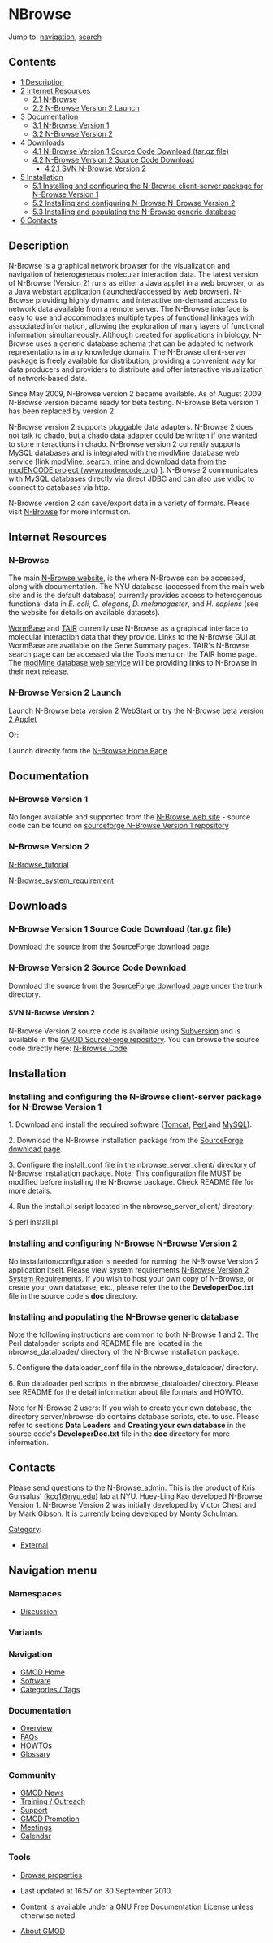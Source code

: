 



<span id="top"></span>




# <span dir="auto">NBrowse</span>






Jump to: [navigation](#mw-navigation), [search](#p-search)



## Contents



- [<span class="tocnumber">1</span>
  <span class="toctext">Description</span>](#Description)
- [<span class="tocnumber">2</span> <span class="toctext">Internet
  Resources</span>](#Internet_Resources)
  - [<span class="tocnumber">2.1</span>
    <span class="toctext">N-Browse</span>](#N-Browse)
  - [<span class="tocnumber">2.2</span> <span class="toctext">N-Browse
    Version 2 Launch</span>](#N-Browse_Version_2_Launch)
- [<span class="tocnumber">3</span>
  <span class="toctext">Documentation</span>](#Documentation)
  - [<span class="tocnumber">3.1</span> <span class="toctext">N-Browse
    Version 1</span>](#N-Browse_Version_1)
  - [<span class="tocnumber">3.2</span> <span class="toctext">N-Browse
    Version 2</span>](#N-Browse_Version_2)
- [<span class="tocnumber">4</span>
  <span class="toctext">Downloads</span>](#Downloads)
  - [<span class="tocnumber">4.1</span> <span class="toctext">N-Browse
    Version 1 Source Code Download (tar.gz
    file)</span>](#N-Browse_Version_1_Source_Code_Download_.28tar.gz_file.29)
  - [<span class="tocnumber">4.2</span> <span class="toctext">N-Browse
    Version 2 Source Code
    Download</span>](#N-Browse_Version_2_Source_Code_Download)
    - [<span class="tocnumber">4.2.1</span> <span class="toctext">SVN
      N-Browse Version 2</span>](#SVN_N-Browse_Version_2)
- [<span class="tocnumber">5</span>
  <span class="toctext">Installation</span>](#Installation)
  - [<span class="tocnumber">5.1</span> <span class="toctext">Installing
    and configuring the N-Browse client-server package for N-Browse
    Version
    1</span>](#Installing_and_configuring_the_N-Browse_client-server_package_for_N-Browse_Version_1)
  - [<span class="tocnumber">5.2</span> <span class="toctext">Installing
    and configuring N-Browse N-Browse Version
    2</span>](#Installing_and_configuring_N-Browse_N-Browse_Version_2)
  - [<span class="tocnumber">5.3</span> <span class="toctext">Installing
    and populating the N-Browse generic
    database</span>](#Installing_and_populating_the_N-Browse_generic_database)
- [<span class="tocnumber">6</span>
  <span class="toctext">Contacts</span>](#Contacts)



## <span id="Description" class="mw-headline">Description</span>

N-Browse is a graphical network browser for the visualization and
navigation of heterogeneous molecular interaction data. The latest
version of N-Browse (Version 2) runs as either a Java applet in a web
browser, or as a Java webstart application (launched/accessed by web
browser). N-Browse providing highly dynamic and interactive on-demand
access to network data available from a remote server. The N-Browse
interface is easy to use and accommodates multiple types of functional
linkages with associated information, allowing the exploration of many
layers of functional information simultaneously. Although created for
applications in biology, N-Browse uses a generic database schema that
can be adapted to network representations in any knowledge domain. The
N-Browse client-server package is freely available for distribution,
providing a convenient way for data producers and providers to
distribute and offer interactive visualization of network-based data.

Since May 2009, N-Browse version 2 became available. As of August 2009,
N-Browse version became ready for beta testing. N-Browse Beta version 1
has been replaced by version 2.

N-Browse version 2 supports pluggable data adapters. N-Browse 2 does not
talk to chado, but a chado data adapter could be written if one wanted
to store interactions in chado. N-Browse version 2 currently supports
MySQL databases and is integrated with the modMine database web service
\[link
<a href="http://intermine.modencode.org/query/" class="external text"
rel="nofollow">modMine: search, mine and download data from the
modENCODE project (www.modencode.org)</a> \]. N-Browse 2 communicates
with MySQL databases directly via direct JDBC and can also use
<a href="http://vjdbc.sourceforge.net/" class="external text"
rel="nofollow">vjdbc</a> to connect to databases via http.

N-Browse version 2 can save/export data in a variety of formats. Please
visit <a href="http://www.gnetbrowse.org" class="external text"
rel="nofollow">N-Browse</a> for more information.

## <span id="Internet_Resources" class="mw-headline">Internet Resources</span>

### <span id="N-Browse" class="mw-headline">N-Browse</span>

The main <a href="http://www.gnetbrowse.org" class="external text"
rel="nofollow">N-Browse website</a>, is the where N-Browse can be
accessed, along with documentation. The NYU database (accessed from the
main web site and is the default database) currently provides access to
heterogenous functional data in *E. coli*, *C. elegans*, *D.
melanogaster*, and *H. sapiens* (see the website for details on
available datasets).

<a href="http://www.wormbase.org" class="external text"
rel="nofollow">WormBase</a> and
<a href="http://www.arabidopsis.org/" class="external text"
rel="nofollow">TAIR</a> currently use N-Browse as a graphical interface
to molecular interaction data that they provide. Links to the N-Browse
GUI at WormBase are available on the Gene Summary pages. TAIR's N-Browse
search page can be accessed via the Tools menu on the TAIR home page.
The
<a href="http://intermine.modencode.org/query/" class="external text"
rel="nofollow">modMine database web service</a> will be providing links
to N-Browse in their next release.

### <span id="N-Browse_Version_2_Launch" class="mw-headline">N-Browse Version 2 Launch</span>

Launch <a href="http://aquila.bio.nyu.edu/NBrowse2/nbrowse.jnlp"
class="external text" rel="nofollow">N-Browse beta version 2
WebStart</a> or try the
<a href="http://aquila.bio.nyu.edu/NBrowse2/nbrowseprodapplet.html"
class="external text" rel="nofollow">N-Browse beta version 2 Applet</a>

Or:

Launch directly from the
<a href="http://www.gnetbrowse.org" class="external text"
rel="nofollow">N-Browse Home Page</a>

## <span id="Documentation" class="mw-headline">Documentation</span>

### <span id="N-Browse_Version_1" class="mw-headline">N-Browse Version 1</span>

No longer available and supported from the
<a href="http://www.gnetbrowse.org" class="external text"
rel="nofollow">N-Browse web site</a> - source code can be found on
<a href="http://sourceforge.net/projects/nbrowse/" class="external text"
rel="nofollow">sourceforge N-Browse Version 1 repository</a>

### <span id="N-Browse_Version_2" class="mw-headline">N-Browse Version 2</span>

<a href="http://www.gnetbrowse.org/N-Browse_tutorial.html"
class="external text" rel="nofollow">N-Browse_tutorial</a>

<a href="http://www.gnetbrowse.org/info.html" class="external text"
rel="nofollow">N-Browse_system_requirement</a>

## <span id="Downloads" class="mw-headline">Downloads</span>

### <span id="N-Browse_Version_1_Source_Code_Download_.28tar.gz_file.29" class="mw-headline">N-Browse Version 1 Source Code Download (tar.gz file)</span>

Download the source from the
<a href="http://sourceforge.net/project/showfiles.php?group_id=203428"
class="external text" rel="nofollow">SourceForge download page</a>.

### <span id="N-Browse_Version_2_Source_Code_Download" class="mw-headline">N-Browse Version 2 Source Code Download</span>

Download the source from the
<a href="http://sourceforge.net/scm/?type=svn&amp;group_id=27707"
class="external text" rel="nofollow">SourceForge download page</a> under
the trunk directory.

#### <span id="SVN_N-Browse_Version_2" class="mw-headline">SVN N-Browse Version 2</span>

N-Browse Version 2 source code is available using
<a href="Subversion" class="mw-redirect"
title="Subversion">Subversion</a> and is available in the
<a href="http://gmod.svn.sourceforge.net/viewvc/gmod/nbrowse"
class="external text" rel="nofollow">GMOD SourceForge repository</a>.
You can browse the source code directly here:
<a href="http://gmod.svn.sourceforge.net/viewvc/gmod/nbrowse/trunk"
class="external text" rel="nofollow">N-Browse Code</a>

## <span id="Installation" class="mw-headline">Installation</span>

### <span id="Installing_and_configuring_the_N-Browse_client-server_package_for_N-Browse_Version_1" class="mw-headline">Installing and configuring the N-Browse client-server package for N-Browse Version 1</span>

1\. Download and install the required software
(<a href="http://tomcat.apache.org/" class="external text"
rel="nofollow">Tomcat</a>,
<a href="http://www.perl.org" class="external text"
rel="nofollow">Perl</a>,and
<a href="http://www.mysql.com/" class="external text"
rel="nofollow">MySQL</a>).

2\. Download the N-Browse installation package from the
<a href="http://sourceforge.net/project/showfiles.php?group_id=203428"
class="external text" rel="nofollow">SourceForge download page</a>.

3\. Configure the install_conf file in the nbrowse_server_client/
directory of N-Browse installation package. Note: This configuration
file MUST be modified before installing the N-Browse package. Check
README file for more details.

4\. Run the install.pl script located in the nbrowse_server_client/
directory:

\$ perl install.pl

### <span id="Installing_and_configuring_N-Browse_N-Browse_Version_2" class="mw-headline">Installing and configuring N-Browse N-Browse Version 2</span>

No installation/configuration is needed for running the N-Browse Version
2 application itself. Please view system requirements
<a href="http://aquila.bio.nyu.edu/NBrowse2/info.html"
class="external text" rel="nofollow">N-Browse Version 2 System
Requirements</a>. If you wish to host your own copy of N-Browse, or
create your own database, etc., please refer the to the
**DeveloperDoc.txt** file in the source code's **doc** directory.

### <span id="Installing_and_populating_the_N-Browse_generic_database" class="mw-headline">Installing and populating the N-Browse generic database</span>

Note the following instructions are common to both N-Browse 1 and 2. The
Perl dataloader scripts and README file are located in the
nbrowse_dataloader/ directory of the N-Browse installation package.

5\. Configure the dataloader_conf file in the nbrowse_dataloader/
directory.

6\. Run dataloader perl scripts in the nbrowse_dataloader/ directory.
Please see README for the detail information about file formats and
HOWTO.

Note for N-Browse 2 users: If you wish to create your own database, the
directory server/nbrowse-db contains database scripts, etc. to use.
Please refer to sections **Data Loaders** and **Creating your own
database** in the source code's **DeveloperDoc.txt** file in the **doc**
directory for more information.

## <span id="Contacts" class="mw-headline">Contacts</span>

Please send questions to the
<a href="mailto:admin@gnetbrowse.org" class="external text"
rel="nofollow">N-Browse_admin</a>. This is the product of Kris Gunsalus'
(kcg1@nyu.edu) lab at NYU. Huey-Ling Kao developed N-Browse Version 1.
N-Browse Version 2 was initially developed by Victor Chest and by Mark
Gibson. It is currently being developed by Monty Schulman.




[Category](Special%3ACategories "Special%3ACategories"):

- [External](Category%3AExternal "Category%3AExternal")






## Navigation menu



### Namespaces


- <span id="ca-talk"><a
  href="http://gmod.org/mediawiki/index.php?title=Talk:NBrowse&amp;action=edit&amp;redlink=1"
  accesskey="t"
  title="Discussion about the content page [t]">Discussion</a></span>


### 

### Variants[](#)








<a href="Main_Page"
style="background-image: url(../images/GMOD-cogs.png);"
title="Visit the main page"></a>


### Navigation



- <span id="n-GMOD-Home">[GMOD Home](Main_Page)</span>
- <span id="n-Software">[Software](GMOD_Components)</span>
- <span id="n-Categories-.2F-Tags">[Categories /
  Tags](Categories)</span>




### Documentation



- <span id="n-Overview">[Overview](Overview)</span>
- <span id="n-FAQs">[FAQs](Category%3AFAQ)</span>
- <span id="n-HOWTOs">[HOWTOs](Category%3AHOWTO)</span>
- <span id="n-Glossary">[Glossary](Glossary)</span>




### Community



- <span id="n-GMOD-News">[GMOD News](GMOD_News)</span>
- <span id="n-Training-.2F-Outreach">[Training /
  Outreach](Training_and_Outreach)</span>
- <span id="n-Support">[Support](Support)</span>
- <span id="n-GMOD-Promotion">[GMOD Promotion](GMOD_Promotion)</span>
- <span id="n-Meetings">[Meetings](Meetings)</span>
- <span id="n-Calendar">[Calendar](Calendar)</span>




### Tools

- <span id="t-smwbrowselink"><a href="Special%3ABrowse/NBrowse" rel="smw-browse">Browse properties</a></span>



- <span id="footer-info-lastmod">Last updated at 16:57 on 30 September
  2010.</span>
<!-- - <span id="footer-info-viewcount">98,297 page views.</span> -->
- <span id="footer-info-copyright">Content is available under
  <a href="http://www.gnu.org/licenses/fdl-1.3.html" class="external"
  rel="nofollow">a GNU Free Documentation License</a> unless otherwise
  noted.</span>

<!-- -->

- <span id="footer-places-about">[About
  GMOD](GMOD%3AAbout "GMOD%3AAbout")</span>

<!-- -->




